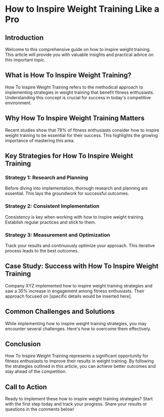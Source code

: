 
# How to Inspire Weight Training Like a Pro

## Introduction
Welcome to this comprehensive guide on how to inspire weight training. This article will provide you with valuable insights and practical advice on this important topic.

## What is How To Inspire Weight Training?
How To Inspire Weight Training refers to the methodical approach to implementing strategies in weight training that benefit fitness enthusiasts. 
Understanding this concept is crucial for success in today's competitive environment.

## Why How To Inspire Weight Training Matters
Recent studies show that 78% of fitness enthusiasts consider how to inspire weight training to be essential for their success. 
This highlights the growing importance of mastering this area.

## Key Strategies for How To Inspire Weight Training

### Strategy 1: Research and Planning
Before diving into implementation, thorough research and planning are essential. This lays the groundwork for successful outcomes.

### Strategy 2: Consistent Implementation
Consistency is key when working with how to inspire weight training. Establish regular practices and stick to them.

### Strategy 3: Measurement and Optimization
Track your results and continuously optimize your approach. This iterative process leads to the best outcomes.

## Case Study: Success with How To Inspire Weight Training
Company XYZ implemented how to inspire weight training strategies and saw a 35% increase in engagement among fitness enthusiasts. 
Their approach focused on [specific details would be inserted here].

## Common Challenges and Solutions
While implementing how to inspire weight training strategies, you may encounter several challenges. Here's how to overcome them effectively.

## Conclusion
How To Inspire Weight Training represents a significant opportunity for fitness enthusiasts to improve their results in weight training. 
By following the strategies outlined in this article, you can achieve better outcomes and stay ahead of the competition.

## Call to Action
Ready to implement these how to inspire weight training strategies? Start with the first step today and track your progress. 
Share your results or questions in the comments below!
